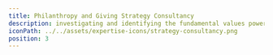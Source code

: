 ```yaml
---
title: Philanthropy and Giving Strategy Consultancy
description: investigating and identifying the fundamental values powering philanthropist's charitable activities, nurturing and developing these into the fabric of a wider operational strategy which not only gives life to those original values, but allows them to grow and widen their reach and scope.
iconPath: ../../assets/expertise-icons/strategy-consultancy.png
position: 3
---
```

